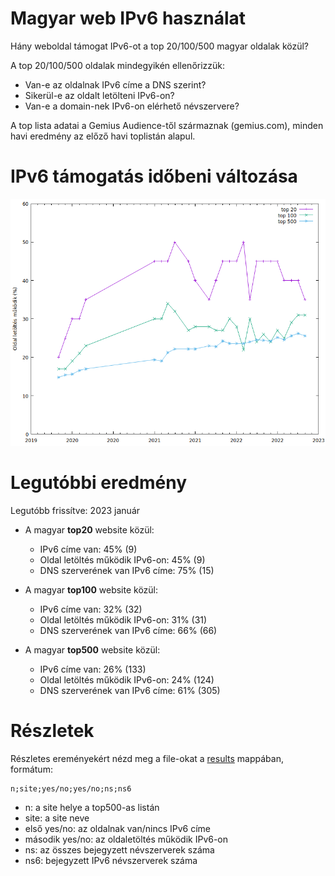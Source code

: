 # Magyar web IPv6 használat

Hány weboldal támogat IPv6-ot a top 20/100/500 magyar oldalak közül?

A top 20/100/500 oldalak mindegyikén ellenőrizzük:
  * Van-e az oldalnak IPv6 címe a DNS szerint?
  * Sikerül-e az oldalt letölteni IPv6-on?
  * Van-e a domain-nek IPv6-on elérhető névszervere?

A top lista adatai a Gemius Audience-től származnak (gemius.com), minden havi eredmény az előző havi toplistán alapul.

# IPv6 támogatás időbeni változása

![timeline.png](results/timeline.png)

# Legutóbbi eredmény

Legutóbb frissítve: 2023 január

  * A magyar **top20** website közül:
    * IPv6 címe van: 45% (9)
    * Oldal letöltés működik IPv6-on: 45% (9)
    * DNS szerverének van IPv6 címe: 75% (15)

  * A magyar **top100** website közül:
    * IPv6 címe van: 32% (32)
    * Oldal letöltés működik IPv6-on: 31% (31)
    * DNS szerverének van IPv6 címe: 66% (66)

  * A magyar **top500** website közül:
    * IPv6 címe van: 26% (133)
    * Oldal letöltés működik IPv6-on: 24% (124)
    * DNS szerverének van IPv6 címe: 61% (305)

# Részletek

Részletes ereményekért nézd meg a file-okat a [results](https://github.com/atommaki/hungarian-web-ipv6/tree/master/results) mappában, formátum:
```
n;site;yes/no;yes/no;ns;ns6
```
 * n: a site helye a top500-as listán
 * site: a site neve
 * első yes/no: az oldalnak van/nincs IPv6 címe
 * második yes/no: az oldaletöltés működik IPv6-on
 * ns: az összes bejegyzett névszerverek száma
 * ns6: bejegyzett IPv6 névszerverek száma

